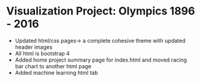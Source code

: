 # Visualization Project: Olympics 1896 - 2016

- Updated html/css pages-> a complete cohesive theme with updated header images
- All html is bootstrap 4
- Added home project summary page for index.html and moved racing bar chart to another html page
- Added machine learning html tab